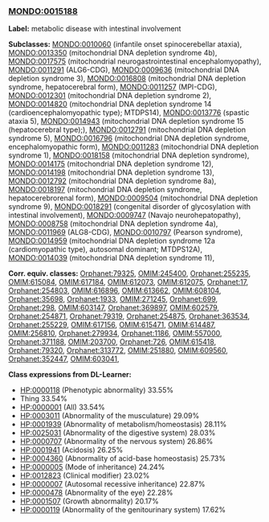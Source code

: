 
### [MONDO:0015188](http://purl.obolibrary.org/obo/MONDO_0015188)
**Label:** metabolic disease with intestinal involvement

**Subclasses:** [MONDO:0010060](http://purl.obolibrary.org/obo/MONDO_0010060) (infantile onset spinocerebellar ataxia), [MONDO:0013350](http://purl.obolibrary.org/obo/MONDO_0013350) (mitochondrial DNA depletion syndrome 4b), [MONDO:0017575](http://purl.obolibrary.org/obo/MONDO_0017575) (mitochondrial neurogastrointestinal encephalomyopathy), [MONDO:0011291](http://purl.obolibrary.org/obo/MONDO_0011291) (ALG6-CDG), [MONDO:0009636](http://purl.obolibrary.org/obo/MONDO_0009636) (mitochondrial DNA depletion syndrome 3), [MONDO:0016808](http://purl.obolibrary.org/obo/MONDO_0016808) (mitochondrial DNA depletion syndrome, hepatocerebral form), [MONDO:0011257](http://purl.obolibrary.org/obo/MONDO_0011257) (MPI-CDG), [MONDO:0012301](http://purl.obolibrary.org/obo/MONDO_0012301) (mitochondrial DNA depletion syndrome 2), [MONDO:0014820](http://purl.obolibrary.org/obo/MONDO_0014820) (mitochondrial DNA depletion syndrome 14 (cardioencephalomyopathic type); MTDPS14), [MONDO:0013776](http://purl.obolibrary.org/obo/MONDO_0013776) (spastic ataxia 5), [MONDO:0014943](http://purl.obolibrary.org/obo/MONDO_0014943) (mitochondrial DNA depletion syndrome 15 (hepatocerebral type);), [MONDO:0012791](http://purl.obolibrary.org/obo/MONDO_0012791) (mitochondrial DNA depletion syndrome 5), [MONDO:0016796](http://purl.obolibrary.org/obo/MONDO_0016796) (mitochondrial DNA depletion syndrome, encephalomyopathic form), [MONDO:0011283](http://purl.obolibrary.org/obo/MONDO_0011283) (mitochondrial DNA depletion syndrome 1), [MONDO:0018158](http://purl.obolibrary.org/obo/MONDO_0018158) (mitochondrial DNA depletion syndrome), [MONDO:0014175](http://purl.obolibrary.org/obo/MONDO_0014175) (mitochondrial DNA depletion syndrome 12), [MONDO:0014198](http://purl.obolibrary.org/obo/MONDO_0014198) (mitochondrial DNA depletion syndrome 13), [MONDO:0012792](http://purl.obolibrary.org/obo/MONDO_0012792) (mitochondrial DNA depletion syndrome 8a), [MONDO:0018197](http://purl.obolibrary.org/obo/MONDO_0018197) (mitochondrial DNA depletion syndrome, hepatocerebrorenal form), [MONDO:0009504](http://purl.obolibrary.org/obo/MONDO_0009504) (mitochondrial DNA depletion syndrome 9), [MONDO:0018291](http://purl.obolibrary.org/obo/MONDO_0018291) (congenital disorder of glycosylation with intestinal involvement), [MONDO:0009747](http://purl.obolibrary.org/obo/MONDO_0009747) (Navajo neurohepatopathy), [MONDO:0008758](http://purl.obolibrary.org/obo/MONDO_0008758) (mitochondrial DNA depletion syndrome 4a), [MONDO:0011969](http://purl.obolibrary.org/obo/MONDO_0011969) (ALG8-CDG), [MONDO:0010797](http://purl.obolibrary.org/obo/MONDO_0010797) (Pearson syndrome), [MONDO:0014959](http://purl.obolibrary.org/obo/MONDO_0014959) (mitochondrial DNA depletion syndrome 12a (cardiomyopathic type), autosomal dominant; MTDPS12A), [MONDO:0014039](http://purl.obolibrary.org/obo/MONDO_0014039) (mitochondrial DNA depletion syndrome 11), 

**Corr. equiv. classes:** [Orphanet:79325](http://www.orpha.net/ORDO/Orphanet_79325), [OMIM:245400](http://purl.obolibrary.org/obo/OMIM_245400), [Orphanet:255235](http://www.orpha.net/ORDO/Orphanet_255235), [OMIM:615084](http://purl.obolibrary.org/obo/OMIM_615084), [OMIM:617184](http://purl.obolibrary.org/obo/OMIM_617184), [OMIM:612073](http://purl.obolibrary.org/obo/OMIM_612073), [OMIM:612075](http://purl.obolibrary.org/obo/OMIM_612075), [Orphanet:17](http://www.orpha.net/ORDO/Orphanet_17), [Orphanet:254803](http://www.orpha.net/ORDO/Orphanet_254803), [OMIM:616896](http://purl.obolibrary.org/obo/OMIM_616896), [OMIM:613662](http://purl.obolibrary.org/obo/OMIM_613662), [OMIM:608104](http://purl.obolibrary.org/obo/OMIM_608104), [Orphanet:35698](http://www.orpha.net/ORDO/Orphanet_35698), [Orphanet:1933](http://www.orpha.net/ORDO/Orphanet_1933), [OMIM:271245](http://purl.obolibrary.org/obo/OMIM_271245), [Orphanet:699](http://www.orpha.net/ORDO/Orphanet_699), [Orphanet:298](http://www.orpha.net/ORDO/Orphanet_298), [OMIM:603147](http://purl.obolibrary.org/obo/OMIM_603147), [Orphanet:369897](http://www.orpha.net/ORDO/Orphanet_369897), [OMIM:602579](http://purl.obolibrary.org/obo/OMIM_602579), [Orphanet:254871](http://www.orpha.net/ORDO/Orphanet_254871), [Orphanet:79319](http://www.orpha.net/ORDO/Orphanet_79319), [Orphanet:254875](http://www.orpha.net/ORDO/Orphanet_254875), [Orphanet:363534](http://www.orpha.net/ORDO/Orphanet_363534), [Orphanet:255229](http://www.orpha.net/ORDO/Orphanet_255229), [OMIM:617156](http://purl.obolibrary.org/obo/OMIM_617156), [OMIM:615471](http://purl.obolibrary.org/obo/OMIM_615471), [OMIM:614487](http://purl.obolibrary.org/obo/OMIM_614487), [OMIM:256810](http://purl.obolibrary.org/obo/OMIM_256810), [Orphanet:279934](http://www.orpha.net/ORDO/Orphanet_279934), [Orphanet:1186](http://www.orpha.net/ORDO/Orphanet_1186), [OMIM:557000](http://purl.obolibrary.org/obo/OMIM_557000), [Orphanet:371188](http://www.orpha.net/ORDO/Orphanet_371188), [OMIM:203700](http://purl.obolibrary.org/obo/OMIM_203700), [Orphanet:726](http://www.orpha.net/ORDO/Orphanet_726), [OMIM:615418](http://purl.obolibrary.org/obo/OMIM_615418), [Orphanet:79320](http://www.orpha.net/ORDO/Orphanet_79320), [Orphanet:313772](http://www.orpha.net/ORDO/Orphanet_313772), [OMIM:251880](http://purl.obolibrary.org/obo/OMIM_251880), [OMIM:609560](http://purl.obolibrary.org/obo/OMIM_609560), [Orphanet:352447](http://www.orpha.net/ORDO/Orphanet_352447), [OMIM:603041](http://purl.obolibrary.org/obo/OMIM_603041), 

**Class expressions from DL-Learner:**

- [HP:0000118](http://purl.obolibrary.org/obo/HP_0000118) (Phenotypic abnormality) 33.55%
- Thing 33.54%
- [HP:0000001](http://purl.obolibrary.org/obo/HP_0000001) (All) 33.54%
- [HP:0003011](http://purl.obolibrary.org/obo/HP_0003011) (Abnormality of the musculature) 29.09%
- [HP:0001939](http://purl.obolibrary.org/obo/HP_0001939) (Abnormality of metabolism/homeostasis) 28.11%
- [HP:0025031](http://purl.obolibrary.org/obo/HP_0025031) (Abnormality of the digestive system) 28.03%
- [HP:0000707](http://purl.obolibrary.org/obo/HP_0000707) (Abnormality of the nervous system) 26.86%
- [HP:0001941](http://purl.obolibrary.org/obo/HP_0001941) (Acidosis) 26.25%
- [HP:0004360](http://purl.obolibrary.org/obo/HP_0004360) (Abnormality of acid-base homeostasis) 25.73%
- [HP:0000005](http://purl.obolibrary.org/obo/HP_0000005) (Mode of inheritance) 24.24%
- [HP:0012823](http://purl.obolibrary.org/obo/HP_0012823) (Clinical modifier) 23.02%
- [HP:0000007](http://purl.obolibrary.org/obo/HP_0000007) (Autosomal recessive inheritance) 22.87%
- [HP:0000478](http://purl.obolibrary.org/obo/HP_0000478) (Abnormality of the eye) 22.28%
- [HP:0001507](http://purl.obolibrary.org/obo/HP_0001507) (Growth abnormality) 20.17%
- [HP:0000119](http://purl.obolibrary.org/obo/HP_0000119) (Abnormality of the genitourinary system) 17.62%


